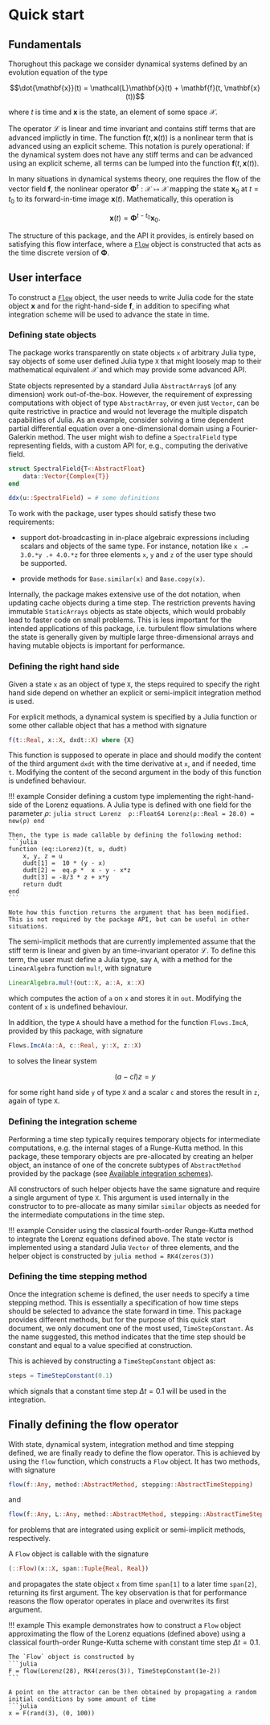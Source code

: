 # Quick start 

## Fundamentals
Thorughout this package we consider dynamical systems defined by an evolution equation of the type
```math
\dot{\mathbf{x}}(t) = \mathcal{L}\mathbf{x}(t) + \mathbf{f}(t, \mathbf{x}(t))
```
where $t$ is time and $\mathbf{x}$ is the state, an element of some space $\mathcal{X}$. 

The operator $\mathcal{L}$ is linear and time invariant and contains stiff terms that are advanced implictly in time. The function $\mathbf{f}(t, \mathbf{x}(t))$ is a nonlinear term that is advanced using an explicit scheme. This notation is purely operational: if the dynamical system does not have any stiff terms and can be advanced using an explicit scheme, all terms can be lumped into the function $\mathbf{f}(t, \mathbf{x}(t))$.

In many situations in dynamical systems theory, one requires the flow of the vector field $\mathbf{f}$, the nonlinear operator $\mathbf{\Phi}^t : \mathcal{X} \mapsto \mathcal{X}$ mapping the state $\mathbf{x}_0$ at $t=t_0$ to its forward-in-time image $\mathbf{x}(t)$. Mathematically, this operation is
```math
\mathbf{x}(t) = \mathbf{\Phi}^{t-t_0} \mathbf{x}_0.
```

The structure of this package, and the API it provides, is entirely based on satisfying this flow interface, where a [`Flow`](@ref) object is constructed that acts as the time discrete version of $\mathbf{\Phi}$.

## User interface
To construct a [`Flow`](@ref) object, the user needs to write Julia code for the state object $\mathbf{x}$ and for the right-hand-side $\mathbf{f}$, in addition to specifing what integration scheme will be used to advance the state in time.

### Defining state objects
The package works transparently on state objects `x` of arbitrary Julia type, say objects of some user defined Julia type `X` that might loosely map to their mathematical equivalent $\mathcal{X}$ and which may provide some advanced API. 

State objects represented by a standard Julia `AbstractArray`s (of any dimension) work out-of-the-box. However, the requirement of expressing computations with object of type `AbstractArray`, or even just `Vector`, can be quite restrictive in practice and would not leverage the multiple dispatch capabilities of Julia. As an example, consider solving a time dependent partial differential equation over a one-dimensional domain using a Fourier-Galerkin method. The user might wish to define a `SpectralField` type representing fields, with a custom API for, e.g., computing the derivative field. 
```julia
struct SpectralField{T<:AbstractFloat}
    data::Vector{Complex{T}}
end

ddx(u::SpectralField) = # some definitions

```

To work with the package, user types should satisfy these two requirements:

  * support dot-broadcasting in in-place algebraic expressions including scalars and objects of the same type. For instance, notation like `x .= 3.0.*y .+ 4.0.*z` for three elements `x`, `y` and `z` of the user type should be supported.
 
  * provide methods for `Base.similar(x)` and `Base.copy(x)`.

Internally, the package makes extensive use of the dot notation, when updating cache objects during a time step. The restriction prevents having immutable `StaticArrays` objects as state objects, which would probably lead to faster code on small problems. This is less important for the intended applications of this package, i.e. turbulent flow simulations where the state is generally given by multiple large three-dimensional arrays and having mutable objects is important for performance.

### Defining the right hand side
Given a state `x` as an object of type `X`, the steps required to specify the right hand side depend on whether an explicit or semi-implicit integration method is used.

For explicit methods, a dynamical system is specified by a Julia function or some other callable object that has a method with signature
```julia
f(t::Real, x::X, dxdt::X) where {X}
```
This function is supposed to operate in place and should modify the content of the third argument `dxdt` with the time derivative at `x`, and if needed, time `t`. Modifying the content of the second argument in the body of this function is undefined behaviour. 

!!! example 
    Consider defining a custom type implementing the right-hand-side of the Lorenz equations. A Julia type is defined with one field for the parameter $\rho$:
    ```julia
    struct Lorenz 
        ρ::Float64
        Lorenz(ρ::Real = 28.0) = new(ρ)
    end
    ```

    Then, the type is made callable by defining the following method:
    ```julia
    function (eq::Lorenz)(t, u, dudt)
        x, y, z = u
        dudt[1] =  10 * (y - x)
        dudt[2] =  eq.ρ *  x - y - x*z
        dudt[3] = -8/3 * z + x*y
        return dudt
    end
    ```

    Note how this function returns the argument that has been modified. This is not required by the package API, but can be useful in other situations.

The semi-implicit methods that are currently implemented assume that the stiff term is linear and given by an time-invariant operator $\mathcal{L}$. To define this term, the user must define a Julia type, say `A`, with a method for the `LinearAlgebra` function `mul!`, with signature
```julia
LinearAlgebra.mul!(out::X, a::A, x::X)
```
which computes the action of `a` on `x` and stores it in `out`. Modifying the content of `x` is undefined behaviour. 

In addition, the type `A` should have a method for the function `Flows.ImcA`, provided by this package, with signature
```julia
Flows.ImcA(a::A, c::Real, y::X, z::X)
```
to solves the linear system 
```math
    (a - c I)z = y
```
for some right hand side `y` of type `X` and a scalar `c` and stores the result in `z`, again of type `X`.


### Defining the integration scheme
Performing a time step typically requires temporary objects for intermediate computations, e.g. the internal stages of a Runge-Kutta method. In this package, these temporary objects are pre-allocated by creating an helper object, an instance of one of the concrete subtypes of `AbstractMethod` provided by the package (see [Available integration schemes](@ref)).

All constructors of such helper objects have the same signature and require a single argument of type `X`. This argument is used internally in the constructor to to pre-allocate as many similar `similar` objects as needed for the intermediate computations in the time step. 

!!! example 
    Consider using the classical fourth-order Runge-Kutta method to integrate the Lorenz equations defined above. The state vector is implemented using a standard Julia `Vector` of three elements, and the helper object is constructed by
    ```julia
    method = RK4(zeros(3))
    ```

### Defining the time stepping method
Once the integration scheme is defined, the user needs to specify a time stepping method. This is essentially a specification of how time steps should be selected to advance the state forward in time. This package provides different methods, but for the purpose of this quick start document, we only document one of the most used, `TimeStepConstant`. As the name suggested, this method indicates that the time step should be constant and equal to a value specified at construction. 

This is achieved by constructing a `TimeStepConstant` object as:
```julia
steps = TimeStepConstant(0.1)
``` 
which signals that a constant time step $\Delta t = 0.1$ will be used in the integration.

## Finally defining the flow operator
With state, dynamical system, integration method and time stepping defined, we are finally ready to define the flow operator. This is achieved by using the `flow` function, which constructs a `Flow` object. It has two methods, with signature
```julia
flow(f::Any, method::AbstractMethod, stepping::AbstractTimeStepping)
```
and 
```julia
flow(f::Any, L::Any, method::AbstractMethod, stepping::AbstractTimeStepping)
```
for problems that are integrated using explicit or semi-implicit methods, respectively.

A `Flow` object is callable with the signature 
```julia
(::Flow)(x::X, span::Tuple{Real, Real})
```
and propagates the state object `x` from time `span[1]` to a later time `span[2]`, returning its first argument. The key observation is that for performance reasons the flow operator operates in place and overwrites its first argument. 

!!! example 
    This example demonstrates how to construct a `Flow` object approximating the flow of the Lorenz equations (defined above) using a classical fourth-order Runge-Kutta scheme with constant time step $\Delta t = 0.1$.

    The `Flow` object is constructed by
    ```julia
    F = flow(Lorenz(28), RK4(zeros(3)), TimeStepConstant(1e-2))
    ```

    A point on the attractor can be then obtained by propagating a random initial conditions by some amount of time
    ```julia
    x = F(rand(3), (0, 100))
